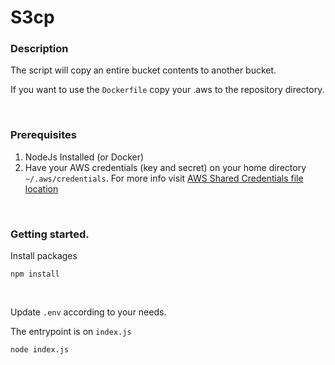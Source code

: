 # S3cp

### Description
The script will copy an entire bucket contents to another bucket. 
&nbsp;

If you want to use the `Dockerfile` copy your .aws to the repository directory.

&nbsp;

### Prerequisites
1. NodeJs Installed (or Docker)
2. Have your AWS credentials (key and secret) on your home directory `~/.aws/credentials`. For more info visit [AWS Shared Credentials file location](https://docs.aws.amazon.com/sdkref/latest/guide/file-location.html)

&nbsp;

### Getting started.
Install packages
```
npm install
```

&nbsp;

Update `.env` according to your needs.

The entrypoint is on `index.js`
```
node index.js
```

